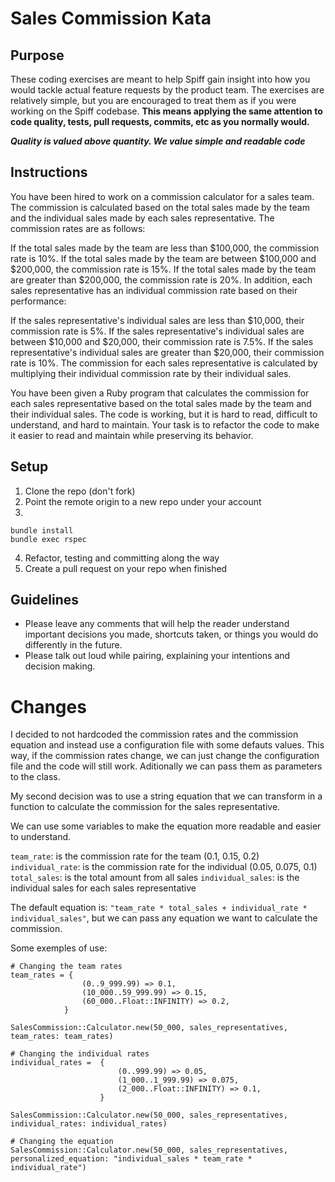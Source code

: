 # Sales Commission Kata

## Purpose

These coding exercises are meant to help Spiff gain insight into how you would tackle actual feature requests by the product team. The exercises are relatively simple, but you are encouraged to treat them as if you were working on the Spiff codebase. **This means applying the same attention to code quality, tests, pull requests, commits, etc as you normally would.**

**_Quality is valued above quantity. We value simple and readable code_**

## Instructions

You have been hired to work on a commission calculator for a sales team. The commission is calculated based on the total sales made by the team and the individual sales made by each sales representative. The commission rates are as follows:

If the total sales made by the team are less than $100,000, the commission rate is 10%.
If the total sales made by the team are between $100,000 and $200,000, the commission rate is 15%.
If the total sales made by the team are greater than $200,000, the commission rate is 20%.
In addition, each sales representative has an individual commission rate based on their performance:

If the sales representative's individual sales are less than $10,000, their commission rate is 5%.
If the sales representative's individual sales are between $10,000 and $20,000, their commission rate is 7.5%.
If the sales representative's individual sales are greater than $20,000, their commission rate is 10%.
The commission for each sales representative is calculated by multiplying their individual commission rate by their individual sales.

You have been given a Ruby program that calculates the commission for each sales representative based on the total sales made by the team and their individual sales. The code is working, but it is hard to read, difficult to understand, and hard to maintain. Your task is to refactor the code to make it easier to read and maintain while preserving its behavior.

## Setup

1. Clone the repo (don't fork)
2. Point the remote origin to a new repo under your account
3.

```
bundle install
bundle exec rspec
```

4. Refactor, testing and committing along the way
4. Create a pull request on your repo when finished

## Guidelines

* Please leave any comments that will help the reader understand important decisions you made, shortcuts taken, or things you would do differently in the future.
* Please talk out loud while pairing, explaining your intentions and decision making.

# Changes

I decided to not hardcoded the commission rates and the commission equation and instead use a configuration file with some defauts values. This way, if the commission rates change, we can just change the configuration file and the code will still work. Aditionally we can pass them as parameters to the class.

My second decision was to use a string equation that we can transform in a function to calculate the commission for the sales representative.

We can use some variables to make the equation more readable and easier to understand.

`team_rate`: is the commission rate for the team (0.1, 0.15, 0.2)
`individual_rate`: is the commission rate for the individual (0.05, 0.075, 0.1)
`total_sales`: is the total amount from all sales
`individual_sales`: is the individual sales for each sales representative

The default equation is: `"team_rate * total_sales + individual_rate * individual_sales"`, but we can pass any equation we want to calculate the commission.

Some exemples of use:
```
# Changing the team rates
team_rates = {
                (0..9_999.99) => 0.1,
                (10_000..59_999.99) => 0.15,
                (60_000..Float::INFINITY) => 0.2,
            }

SalesCommission::Calculator.new(50_000, sales_representatives, team_rates: team_rates)

# Changing the individual rates
individual_rates =  {
                        (0..999.99) => 0.05,
                        (1_000..1_999.99) => 0.075,
                        (2_000..Float::INFINITY) => 0.1,
                    }

SalesCommission::Calculator.new(50_000, sales_representatives, individual_rates: individual_rates) 

# Changing the equation
SalesCommission::Calculator.new(50_000, sales_representatives, personalized_equation: "individual_sales * team_rate * individual_rate")
```